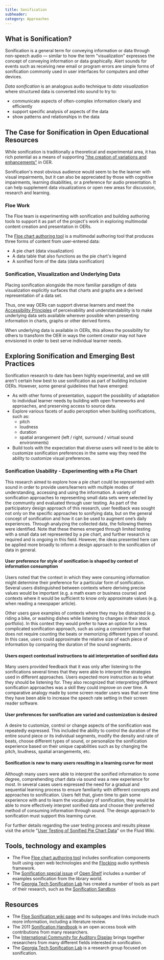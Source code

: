 ```yaml
---
title: Sonification
subheader:
category: Approaches
---
```


## What is Sonification?

Sonification is a general term for conveying information or data through non-speech audio &mdash; similar to how the term "visualization" expresses the concept of conveying information or data graphically. Alert sounds for events such as receiving new email or program errors are simple forms of sonification commonly used in user interfaces for computers and other devices.

*Data sonification* is an analogous audio technique to *data visualization* where structured data is converted into sound to try to:

* communicate aspects of often-complex information clearly and efficiently
* support specific analysis of aspects of the data
* show patterns and relationships in the data

## The Case for Sonification in Open Educational Resources

While sonification is traditionally a theoretical and experimental area, it has rich potential as a means of supporting ["the creation of variations and enhancements"](/Techniques.html#AllowTheCreationOfVariationsAndEnhancements) in OER.

Sonification's most obvious audience would seem to be the learner with visual impairments, but it can also be appreciated by those with cognitive impairments, learning disabilities, or a preference for audio presentation. It can help supplement data visualizations or open new areas for discussion, research and learning.

### Floe Work

The Floe team is experimenting with sonification and building authoring tools to support it as part of the project's work in exploring multimodal content creation and presentation in OERs.

The [Floe chart authoring tool](http://build.fluidproject.org/chartAuthoring/demos/) is a multimodal authoring tool that produces three forms of content from user-entered data:

* A pie chart (data visualization)
* A data table that also functions as the pie chart's legend
* A sonified form of the data (data sonification)

### Sonification, Visualization and Underlying Data

Placing sonification alongside the more familiar paradigm of data visualization explicitly surfaces that charts and graphs are a derived representation of a data set.

Thus, one way OERs can support diverse learners and meet the [Accessibility Principles](/FollowAccessibilityPrinciples.html) of perceivability and understandability is to make underlying data sets available wherever possible when presenting information in charts, graphs or other derived forms.

When underlying data is available in OERs, this allows the possibility for others to transform the OER in ways the content creator may not have envisioned in order to best serve individual learner needs.

## Exploring Sonification and Emerging Best Practices

Sonification research to date has been highly experimental, and we still aren't certain how best to use sonification as part of building inclusive OERs. However, some general guidelines that have emerged:

* As with other forms of presentation, support the possibility of adaptation to individual learner needs by building with open frameworks and approaches, and preserving access to source data.
* Explore various facets of audio perception when building sonifications, such as:
  * pitch
  * loudness
  * duration
  * spatial arrangement (left / right, surround / virtual sound environments)
* Build tools with the expectation that diverse users will need to be able to customize sonification preferences in the same way they need the ability to customize visual preferences.

### Sonification Usability - Experimenting with a Pie Chart

This research aimed to explore how a pie chart could be represented with sound in order to provide users/learners with multiple modes of understanding, accessing and using the information. A variety of sonification approaches to representing small data sets were selected by the community and evaluated through user testing. As part of the participatory design approach of this research, user feedback was sought not only on the specific approaches to sonifying data, but on the general concept of sonification and how it can be used to augment one’s daily experiences. Through analyzing the collected data, the following themes were identified. Note that these themes emerged through limited testing with a small data set represented by a pie chart, and further research is required and is ongoing in this field. However, the ideas presented here can be applied more broadly to inform a design approach to the sonification of data in general.

#### User preference for style of sonification is shaped by context of information consumption

Users noted that the context in which they were consuming information might determine their preference for a particular form of sonification. Several users distinguished between contexts where deriving precise values would be important (e.g. a math exam or business course) and contexts where it would be sufficient to know only approximate values (e.g. when reading a newspaper article).

Other users gave examples of contexts where they may be distracted (e.g. riding a bike, or washing dishes while listening to changes in their stock portfolio). In this context they would prefer to have an option for a less complicated sonification approach, such as using a consistent tone that does not require counting the beats or memorizing different types of sound. In this case, users could approximate the relative size of each piece of information by comparing the duration of the sound segments.

#### Users expect contextual instructions to aid interpretation of sonified data

Many users provided feedback that it was only after listening to the sonifications several times that they were able to interpret the strategies used in different approaches. Users expected more instruction as to what they should be listening for. They also recognized that interpreting different sonification approaches was a skill they could improve on over time. A comparative analogy made by some screen reader users was that over time they have been able to increase the speech rate setting in their screen reader software.

#### User preferences for sonification are varied and customization is desired

A desire to customize, control or change aspects of the sonification was repeatedly expressed. This included the ability to control the duration of the entire sound piece or its individual segments, modify the density and rate of beats, choose different types of sound, or personalize the sonification experience based on their unique capabilities such as by changing the pitch, loudness, spatial arrangements, etc.

#### Sonification is new to many users resulting in a learning curve for most

Although many users were able to interpret the sonified information to some degree, comprehending chart data via sound was a new experience for most. In several cases users expressed the need for a gradual and sequential learning process to ensure familiarity with different concepts and approaches to sonification. Users felt that, given time to gain some experience with and to learn the vocabulary of sonification, they would be able to more effectively interpret sonified data and choose their preferred method of consuming information through sound. The design approach to sonification must support this learning curve.

For further details regarding the user testing process and results please visit the article "[User Testing of Sonified Pie Chart Data](https://wiki.fluidproject.org/pages/viewpage.action?pageId=89063433)" on the Fluid Wiki.

## Tools, technology and examples

* The Floe [Floe chart authoring tool](http://build.fluidproject.org/chartAuthoring/demos/) includes sonification components built using open web technologies and the [Flocking](http://flockingjs.org/) audio synthesis framework.
* The [Sonification special issue](http://www.open-shelf.ca/columns/sonification-special-issue/) of [Open Shelf](http://www.open-shelf.ca/) includes a number of examples sonification from the library world.
* The [Georgia Tech Sonification Lab](http://sonify.psych.gatech.edu/) has created a number of tools as part of their research, such as the [Sonification Sandbox](http://sonify.psych.gatech.edu/research/sonification_sandbox/index.html)

## Resources

* The [Floe Sonification wiki page](https://wiki.fluidproject.org/display/fluid/%28Floe%29+Sonification) and its subpages and links include much more information, including a literature review.
* The 2011 [Sonification Handbook](http://sonification.de/handbook/) is an open access book with contributions from many researchers.
* The [International Community for Auditory Display](http://www.icad.org/) brings together researchers from many different fields interested in sonification.
* The [Georgia Tech Sonification Lab](http://sonify.psych.gatech.edu/) is a research group focused on sonification.
